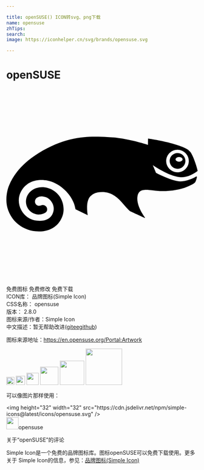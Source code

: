 ```yaml
---

title: openSUSE() ICON转svg、png下载
name: opensuse
zhTips: 
search: 
image: https://iconhelper.cn/svg/brands/opensuse.svg

---
```


# openSUSE  <small style="font-size: 60%;font-weight: 100"></small>

<div id="svg" class="svg-wrap">
<svg role="img" viewBox="0 0 24 24" xmlns="http://www.w3.org/2000/svg"><title>openSUSE icon</title><path d="M21.51 8.107a.976.976 0 0 0-.708.264.993.993 0 0 0 .64 1.714.991.991 0 0 0 1.024-.954.992.992 0 0 0-.955-1.024zm.162 1.082c-.242 0-.438-.131-.438-.292 0-.163.196-.293.438-.293.243 0 .44.13.44.293 0 .16-.197.292-.44.292zm2.306 1.18c.007-.006.024-.02.022-.034-.055-.343-.565-2.004-.952-2.404-.106-.109-.191-.216-.364-.317-1.398-.814-4.713-1.306-4.869-1.328 0 0-.015-.004-.026.007-.009.008-.01.024-.01.024l-.015.764c-.339-.114-2.8-.91-5.108-.99C10.7 6.024 7.85 5.77 4.072 8.093l-.111.07C2.184 9.27.957 10.637.316 12.224c-.201.5-.472 1.628-.204 2.688.116.464.331.93.621 1.347.656.943 1.757 1.568 2.943 1.674 1.674.15 2.941-.602 3.392-2.01.31-.971 0-2.397-1.188-3.124-.967-.591-2.006-.457-2.609-.058-.523.347-.819.886-.814 1.477.012 1.05.917 1.608 1.567 1.61.189 0 .378-.033.592-.103a.921.921 0 0 0 .227-.1l.025-.015.015-.01-.005.003a.535.535 0 0 0 .217-.587.533.533 0 0 0-.612-.377l-.036.008-.05.015-.072.025c-.15.037-.262.04-.286.041-.076-.005-.45-.117-.45-.527v-.005c0-.151.06-.257.093-.314.117-.183.435-.362.866-.325.565.05.973.34 1.243.886.25.508.185 1.134-.17 1.592-.35.454-.976.647-1.809.557a2.48 2.48 0 0 1-1.946-1.327c-.389-.735-.41-1.607-.055-2.276.85-1.604 2.455-1.587 3.334-1.435 1.302.226 2.784 1.427 3.309 2.814.085.22.128.396.166.556l.057.24 1.47.718c.032.015.043.02.055.011.016-.011.007-.042.007-.042-.01-.033-.03-.063-.065-.475-.027-.365-.084-1.365.42-1.86.195-.195.492-.367.728-.423.964-.235 2.094-.073 3.163 1.164.553.64.823.93.959 1.061 0 0 .03.03.047.043.018.015.03.027.055.041.045.025 1.838.85 1.838.85s.022.011.037-.008c.016-.02.001-.038.001-.038-.012-.014-1.137-1.468-.937-2.665.158-.954.917-.867 1.967-.749.343.04.733.085 1.137.094 1.127.007 2.342-.201 3.09-.529.485-.21.794-.35.988-.526.07-.058.106-.152.143-.253l.027-.066c.031-.082.077-.254.097-.348.009-.042.018-.083-.016-.11-.032-.024-.104.02-.104.02-.329.198-1.15.573-1.919.589-.954.019-2.887-.966-3.087-1.07-.134-.32-.268-.639-.404-.957 1.383.911 2.53 1.415 3.408 1.492.977.088 1.74-.446 2.07-.668.043-.028.086-.06.126-.092zm-3.923-1.311c.014-.379.173-.73.45-.988a1.414 1.414 0 0 1 1.017-.38 1.423 1.423 0 0 1 1.37 1.468c-.015.379-.174.73-.45.987-.277.26-.638.394-1.019.381a1.424 1.424 0 0 1-1.368-1.468z"/></svg>
</div>
<detail full-name='opensuse'></detail>

<div class="detail-page">
<p>
<span><span class="badge-success badge">免费图标</span> <span class="badge-success badge">免费修改</span>  <span class="badge-success badge">免费下载</span> </span>
<br/>
<span>
ICON库：
<span class="badge-secondary badge">品牌图标(Simple Icon)</span> 
</span>
<br/>
<span>
CSS名称：
<span class="badge-secondary badge">opensuse</span> 
</span>

<br/>
<span>
版本：
<span class="badge-secondary badge">2.8.0</span> 
</span>
<br/>
<span>图标来源/作者：<span class="badge-light badge">Simple Icon</span></span> 
<br/>
<span class="zh-detail">中文描述：暂无<span class="help-link"><span>帮助改进</span>(<a href="https://gitee.com/liuwave/icon-helper/edit/master/json/brands/opensuse.json" target="_blank" rel="noopener noreferrer">gitee</a><a href="https://github.com/liuwave/icon-helper/edit/master/json/brands/opensuse.json" target="_blank" rel="noopener noreferrer">github</a></span>)</span><br/>
</p>
</div><div class="description description alert alert-light"><p>图标来源地址：<a href="https://en.opensuse.org/Portal:Artwork" target="_blank" rel="noopener noreferrer">https://en.opensuse.org/Portal:Artwork</a></p></div>
<div class="alert alert-dark">
<img height="21" width="21" src="https://cdn.jsdelivr.net/npm/simple-icons@latest/icons/opensuse.svg" />
<img height="24" width="24" src="https://cdn.jsdelivr.net/npm/simple-icons@latest/icons/opensuse.svg" />
<img height="32" width="32" src="https://cdn.jsdelivr.net/npm/simple-icons@latest/icons/opensuse.svg" />
<img height="48" width="48" src="https://cdn.jsdelivr.net/npm/simple-icons@latest/icons/opensuse.svg" />
<img height="64" width="64" src="https://cdn.jsdelivr.net/npm/simple-icons@latest/icons/opensuse.svg" />
<img height="96" width="96" src="https://cdn.jsdelivr.net/npm/simple-icons@latest/icons/opensuse.svg" />

</div>
<div>
  <p>可以像图片那样使用：    
  </p>
  <div class="alert alert-primary" style="font-size: 14px">
    &lt;img height="32" width="32" src="https://cdn.jsdelivr.net/npm/simple-icons@latest/icons/opensuse.svg" /&gt;
    <copy-btn content='<img height="32" width="32" src="https://cdn.jsdelivr.net/npm/simple-icons@latest/icons/opensuse.svg" />'></copy-btn>
  </div>
  <div class="alert alert-secondary">
    <img height="32" width="32" src="https://cdn.jsdelivr.net/npm/simple-icons@latest/icons/opensuse.svg" />opensuse
    <copy-btn content="opensuse" btn-title="复制图标名称"></copy-btn>
  </div>
</div>

<Vssue title="关于“openSUSE”的评论" >关于“openSUSE”的评论</Vssue>


<div><p>Simple Icon是一个免费的品牌图标库。图标openSUSE可以免费下载使用。更多关于  Simple Icon的信息，参见：<a target="_blank" href="https://iconhelper.cn/brands.html">品牌图标(Simple Icon)</a>
</p></div>
